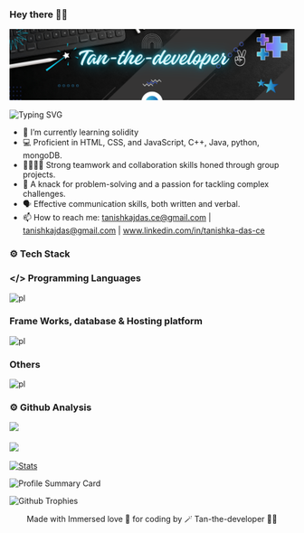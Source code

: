 ### Hey there 👋🏻 

![Tan-the-developer✌](https://github.com/tanishka786/tanishka786/blob/main/Black%20Bg.png)

![Typing SVG](https://readme-typing-svg.herokuapp.com?font=poppins&color=00ffff&size=24&width=600&lines=👩🏻‍💻BuddingSoftwareEngineer)

- 🌱 I’m currently learning solidity
- 💻 Proficient in HTML, CSS, and JavaScript, C++, Java, python, mongoDB.
- 🫱🏼‍🫲🏻 Strong teamwork and collaboration skills honed through group projects.
- 🔧 A knack for problem-solving and a passion for tackling complex challenges.
- 🗣️ Effective communication skills, both written and verbal.
- 📫 How to reach me: tanishkajdas.ce@gmail.com | tanishkajdas@gmail.com | www.linkedin.com/in/tanishka-das-ce 

### ⚙️ Tech Stack

### </> Programming Languages
![pl](https://skillicons.dev/icons?i=js,html,css,java,python,solidity)

### Frame Works, database & Hosting platform
![pl](https://skillicons.dev/icons?i=react,nodejs,mongodb,mysql,netlify)

### Others
![pl](https://skillicons.dev/icons?i=aws,gcp,docker,kubernetes,npm,git,github,vscode)

### ⚙️ Github Analysis

<p align="left"> 
  <a href="https://github.com/tanishka786"> 
    <img height="190" src="https://github-readme-stats.vercel.app/api?username=tanishka786&show_icons=truet&include_all_commits=true&count-private=true&theme=transparent"/>
    <br>
    <br>
    <img height="190" src="https://github-readme-stats.vercel.app/api/top-langs/?username=tanishka786&layout=compact&langs_count=9&theme=transparent"/>
  </a>
</p>

<p align="left"> 
  <a href="https://github.com/tanishka786"> 
  <img height="200cm" src="https://github-stats-alpha.vercel.app/api/?username=tanishka786&cc=333333&tc=000000&ic=00ffff" alt="Stats"/>
  </a>
</p>

<p align="left"> 
  <img height="200cm" src="https://github-profile-summary-cards.vercel.app/api/cards/profile-details?username=tanishka786&theme=transparent" alt="Profile Summary Card"/>
</p>

<p align="left"> 
  <img src="https://github-profile-trophy.vercel.app/?username=tanishka786&theme=algolia" alt="Github Trophies"/>
</p>


<p align="center"> Made with Immersed love 💖 for coding by 🪄 Tan-the-developer ✌🏻</p>
 
